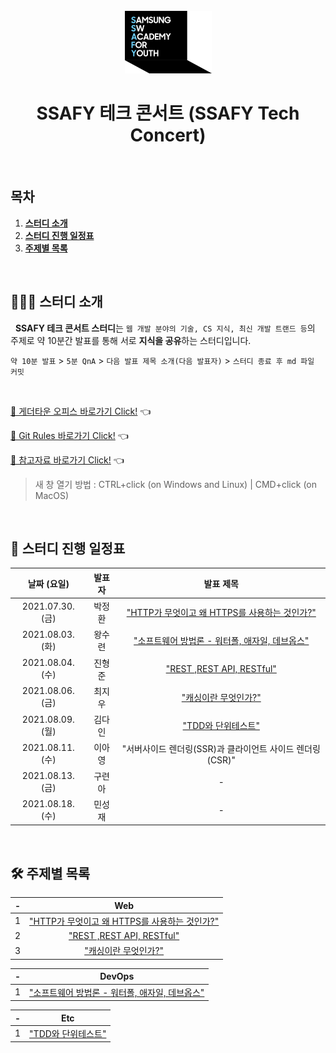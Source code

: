 <div align="center">
  <br />
  <img src="./images/ssafy_main_logo.png" alt="SSAFY" />
  <br />
  <h1>SSAFY 테크 콘서트 (SSAFY Tech Concert)</h1>
  <br />
</div>

## 목차

1. [**스터디 소개**](#1)
2. [**스터디 진행 일정표**](#2)
3. [**주제별 목록**](#3)

<br />

<div id="1"></div>

## 💁🏻‍♂ 스터디 소개

&nbsp;&nbsp;**SSAFY 테크 콘서트 스터디**는 `웹 개발 분야의 기술, CS 지식, 최신 개발 트랜드 등`의 주제로 약 10분간 발표를 통해 서로 **지식을 공유**하는 스터디입니다.

`약 10분 발표` > `5분 QnA` > `다음 발표 제목 소개(다음 발표자)` > `스터디 종료 후 md 파일 커밋`

<br />

[🔗 게더타운 오피스 바로가기 Click!](https://gather.town/invite?token=g5VISkik) 👈

[🔗 Git Rules 바로가기 Click!](https://github.com/ssafy-tech-concert/ssafy-tech-concert/tree/master/rules) 👈

[🔗 참고자료 바로가기 Click!](https://github.com/ssafy-tech-concert/ssafy-tech-concert/tree/master/reference) 👈

> 새 창 열기 방법 : CTRL+click (on Windows and Linux) | CMD+click (on MacOS)

<br />

<div id="2"></div>

## 📅 스터디 진행 일정표

|   날짜 (요일)    | 발표자 |                                                                  발표 제목                                                                  |
| :--------------: | :----: | :-----------------------------------------------------------------------------------------------------------------------------------------: |
| 2021.07.30. (금) | 박정환 |   ["HTTP가 무엇이고 왜 HTTPS를 사용하는 것인가?"](https://github.com/ssafy-tech-concert/ssafy-tech-concert/blob/master/web/HTTP_HTTPS.md)   |
| 2021.08.03. (화) | 왕수련 | ["소프트웨어 방법론 - 워터폴, 애자일, 데브옵스"](https://github.com/ssafy-tech-concert/ssafy-tech-concert/blob/master/DevOps/SW_methods.md) |
| 2021.08.04. (수) | 진형준 |                ["REST ,REST API, RESTful"](https://github.com/ssafy-tech-concert/ssafy-tech-concert/blob/master/web/REST.md)                |
| 2021.08.06. (금) | 최지우 |                  ["캐싱이란 무엇인가?"](https://github.com/ssafy-tech-concert/ssafy-tech-concert/blob/master/web/Cache.md)                  |
| 2021.08.09. (월) | 김다인 |           ["TDD와 단위테스트"](https://github.com/ssafy-tech-concert/ssafy-tech-concert/blob/master/Etc/TDD%26Unit_Test.md)                  |
| 2021.08.11. (수) | 이아영 |                                          "서버사이드 렌더링(SSR)과 클라이언트 사이드 렌더링(CSR)"                                           |
| 2021.08.13. (금) | 구련아 |                                                                      -                                                                      |
| 2021.08.18. (수) | 민성재 |                                                                      -                                                                      |

<br />

<div id="3"></div>

## 🛠 주제별 목록

|  -  |                                                                   Web                                                                   |
| :-: | :-------------------------------------------------------------------------------------------------------------------------------------: |
|  1  | ["HTTP가 무엇이고 왜 HTTPS를 사용하는 것인가?"](https://github.com/ssafy-tech-concert/ssafy-tech-concert/blob/master/web/HTTP_HTTPS.md) |
|  2  |              ["REST ,REST API, RESTful"](https://github.com/ssafy-tech-concert/ssafy-tech-concert/blob/master/web/REST.md)              |
|  3  |                ["캐싱이란 무엇인가?"](https://github.com/ssafy-tech-concert/ssafy-tech-concert/blob/master/web/Cache.md)                |

|  -  |                                                                   DevOps                                                                    |
| :-: | :-----------------------------------------------------------------------------------------------------------------------------------------: |
|  1  | ["소프트웨어 방법론 - 워터폴, 애자일, 데브옵스"](https://github.com/ssafy-tech-concert/ssafy-tech-concert/blob/master/DevOps/SW_methods.md) |

|  -  |                                                                   Etc                                                                    |
| :-: | :-----------------------------------------------------------------------------------------------------------------------------------------: |
|  1  |             ["TDD와 단위테스트"](https://github.com/ssafy-tech-concert/ssafy-tech-concert/blob/master/Etc/TDD%26Unit_Test.md)               |
